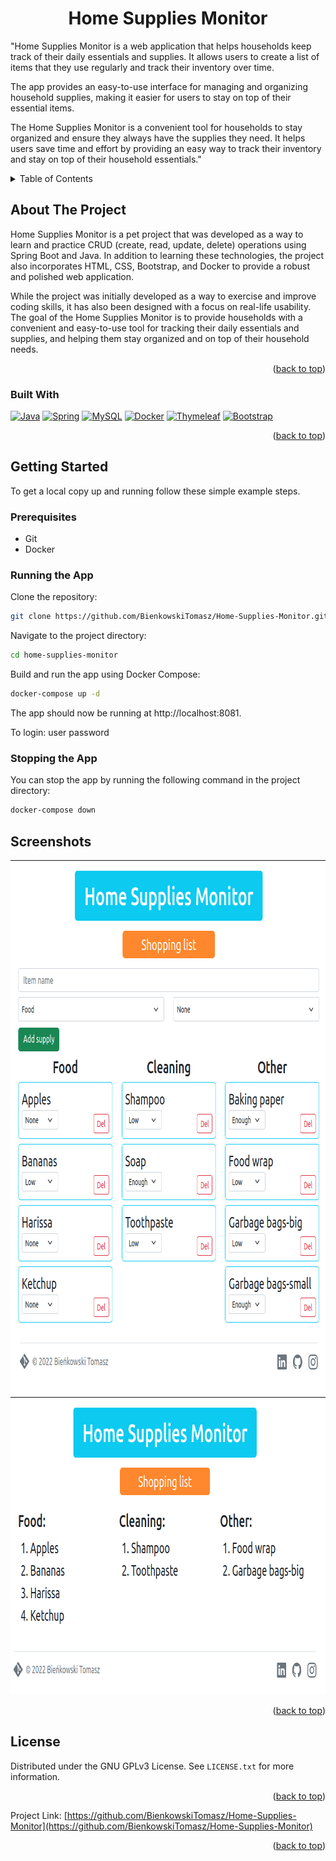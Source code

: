 <a name="readme-top"></a>
<div align="center">

<h1 align="center">Home Supplies Monitor</h1>
</div>
  <p>
    "Home Supplies Monitor is a web application that helps households keep track of their daily essentials and supplies. It allows users to create a list of items that they use regularly and track their inventory over time.

The app provides an easy-to-use interface for managing and organizing household supplies, making it easier for users to
stay on top of their essential items.

The Home Supplies Monitor is a convenient tool for households to stay organized and ensure they always have the supplies
they need. It helps users save time and effort by providing an easy way to track their inventory and stay on top of
their household essentials."
</p>

<!-- TABLE OF CONTENTS -->
<details>
  <summary>Table of Contents</summary>
  <ol>
    <li>
      <a href="#about-the-project">About The Project</a>
      <ul>
        <li><a href="#built-with">Built With</a></li>
      </ul>
    </li>
    <li>
      <a href="#getting-started">Getting Started</a>
      <ul>
        <li><a href="#prerequisites">Prerequisites</a></li>
        <li><a href="#installation">Installation</a></li>
      </ul>
    </li>
    <li><a href="#screenshots">Usage</a></li>
    <li><a href="#license">License</a></li>
  </ol>
</details>



<!-- ABOUT THE PROJECT -->

## About The Project

Home Supplies Monitor is a pet project that was developed as a way to learn and practice CRUD (create, read, update,
delete) operations using Spring Boot and Java. In addition to learning these technologies, the project also incorporates
HTML, CSS, Bootstrap, and Docker to provide a robust and polished web application.

While the project was initially developed as a way to exercise and improve coding skills, it has also been designed with
a focus on real-life usability. The goal of the Home Supplies Monitor is to provide households with a convenient and
easy-to-use tool for tracking their daily essentials and supplies, and helping them stay organized and on top of their
household needs.

<p align="right">(<a href="#readme-top">back to top</a>)</p>

### Built With

[![Java][Java.com]][Java-url]
[![Spring][Spring.io]][Spring-url]
[![MySQL][MySQL.com]][MySQL-url]
[![Docker][Docker.com]][Docker-url]
[![Thymeleaf][Thymeleaf.com]][Thymeleaf-url]
[![Bootstrap][Bootstrap.com]][Bootstrap-url]


<p align="right">(<a href="#readme-top">back to top</a>)</p>

<!-- GETTING STARTED -->

## Getting Started

To get a local copy up and running follow these simple example steps.

### Prerequisites

* Git
* Docker

### Running the App

Clone the repository:

  ```sh
git clone https://github.com/BienkowskiTomasz/Home-Supplies-Monitor.git
  ```

Navigate to the project directory:

  ```sh
cd home-supplies-monitor
  ```

Build and run the app using Docker Compose:

  ```sh
docker-compose up -d
  ```

The app should now be running at http://localhost:8081.

To login:
user
password

### Stopping the App

You can stop the app by running the following command in the project directory:

  ```sh
docker-compose down
  ```

<!-- Screenshots -->

## Screenshots

<img src="screenshot1.png" alt="App screenshot" width="812" height="856" />
<img src="screenshot2.png" alt="App screenshot" width="812" height="476" />

<p align="right">(<a href="#readme-top">back to top</a>)</p>


<!-- LICENSE -->

## License

Distributed under the GNU GPLv3  License. See `LICENSE.txt` for more information.

<p align="right">(<a href="#readme-top">back to top</a>)</p>

Project
Link: [https://github.com/BienkowskiTomasz/Home-Supplies-Monitor](https://github.com/BienkowskiTomasz/Home-Supplies-Monitor)

<p align="right">(<a href="#readme-top">back to top</a>)</p>

<!-- MARKDOWN LINKS & IMAGES -->
<!-- https://www.markdownguide.org/basic-syntax/#reference-style-links -->

[contributors-shield]: https://img.shields.io/github/contributors/BienkowskiTomasz/Home-Supplies-Monitor.svg?style=for-the-badge
[contributors-url]: https://github.com/BienkowskiTomasz/Home-Supplies-Monitor/graphs/contributors
[forks-shield]: https://img.shields.io/github/forks/BienkowskiTomasz/Home-Supplies-Monitor.svg?style=for-the-badge
[forks-url]: https://github.com/BienkowskiTomasz/Home-Supplies-Monitor/network/members
[stars-shield]: https://img.shields.io/github/stars/BienkowskiTomasz/Home-Supplies-Monitor.svg?style=for-the-badge
[stars-url]: https://github.com/BienkowskiTomasz/Home-Supplies-Monitor/stargazers
[issues-shield]: https://img.shields.io/github/issues/BienkowskiTomasz/Home-Supplies-Monitor.svg?style=for-the-badge
[issues-url]: https://github.com/BienkowskiTomasz/Home-Supplies-Monitor/issues
[license-shield]: https://img.shields.io/github/license/BienkowskiTomasz/Home-Supplies-Monitor.svg?style=for-the-badge
[license-url]: https://github.com/BienkowskiTomasz/Home-Supplies-Monitor/blob/master/LICENSE.txt
[linkedin-shield]: https://img.shields.io/badge/-LinkedIn-black.svg?style=for-the-badge&logo=linkedin&colorB=555
[linkedin-url]: https://linkedin.com/in/linkedin_username
[product-screenshot]: images/screenshot.png
[Java.com]: https://img.shields.io/badge/java-007396?style=for-the-badge&logo=java&logoColor=white
[Java-url]: https://www.java.com/
[Spring.io]: https://img.shields.io/badge/spring-green?style=for-the-badge&logo=spring&logoColor=white
[Spring-url]: https://spring.io/
[MySQL.com]: https://img.shields.io/badge/MySQL-4479A1?style=for-the-badge&logo=mysql&logoColor=white
[MySQL-url]: https://www.mysql.com/
[Docker.com]: https://img.shields.io/badge/Docker-0DB7ED?style=for-the-badge&logo=docker&logoColor=white
[Docker-url]: https://www.docker.com/
[Thymeleaf.com]: https://img.shields.io/badge/Thymeleaf-7B56C0?style=for-the-badge&logo=thymeleaf&logoColor=white
[Thymeleaf-url]: https://www.thymeleaf.org/
[Bootstrap.com]: https://img.shields.io/badge/Bootstrap-563D7C?style=for-the-badge&logo=bootstrap&logoColor=white
[Bootstrap-url]: https://getbootstrap.com